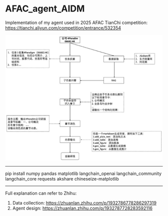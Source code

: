 # AFAC_agent_AIDM
Implementation of my agent used in 2025 AFAC TianChi competition: https://tianchi.aliyun.com/competition/entrance/532354

![Overview](./pic/overview.jpg)

------

pip install numpy pandas matplotlib langchain_openai langchain_community langchain_core requests akshare chineseize-matplotlib

------
Full explanation can refer to Zhihu:
1. Data collection: https://zhuanlan.zhihu.com/p/1932786778286297319
2. Agent design: https://zhuanlan.zhihu.com/p/1932787728283592116
